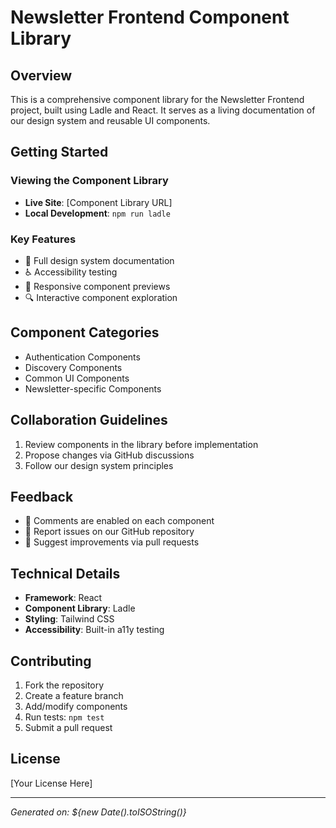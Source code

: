 # Newsletter Frontend Component Library

## Overview
This is a comprehensive component library for the Newsletter Frontend project, built using Ladle and React. It serves as a living documentation of our design system and reusable UI components.

## Getting Started

### Viewing the Component Library
- **Live Site**: [Component Library URL]
- **Local Development**: `npm run ladle`

### Key Features
- 🎨 Full design system documentation
- ♿ Accessibility testing
- 📱 Responsive component previews
- 🔍 Interactive component exploration

## Component Categories
- Authentication Components
- Discovery Components
- Common UI Components
- Newsletter-specific Components

## Collaboration Guidelines
1. Review components in the library before implementation
2. Propose changes via GitHub discussions
3. Follow our design system principles

## Feedback
- 💬 Comments are enabled on each component
- 🐛 Report issues on our GitHub repository
- 📝 Suggest improvements via pull requests

## Technical Details
- **Framework**: React
- **Component Library**: Ladle
- **Styling**: Tailwind CSS
- **Accessibility**: Built-in a11y testing

## Contributing
1. Fork the repository
2. Create a feature branch
3. Add/modify components
4. Run tests: `npm test`
5. Submit a pull request

## License
[Your License Here]

---

*Generated on: ${new Date().toISOString()}*
